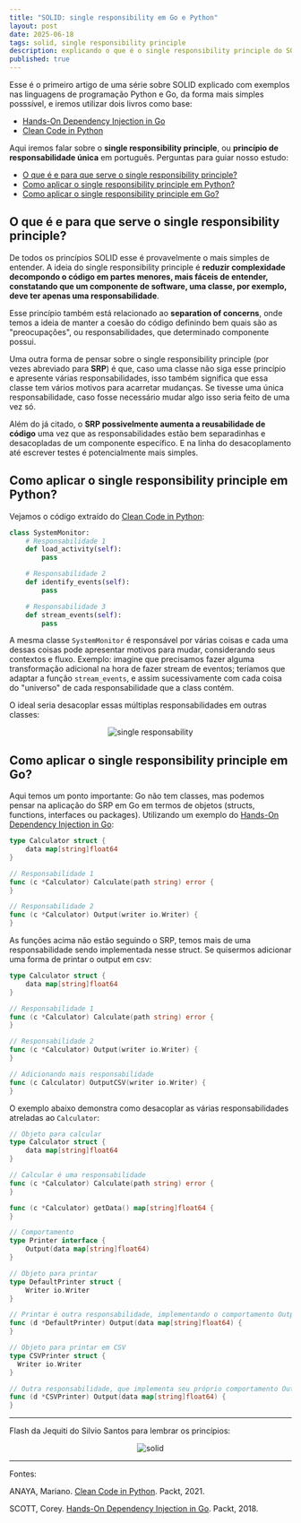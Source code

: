 ```yaml
---
title: "SOLID: single responsibility em Go e Python"
layout: post
date: 2025-06-18
tags: solid, single responsibility principle
description: explicando o que é o single responsibility principle do SOLID, com exemplos em Python e em Go
published: true
---
```


Esse é o primeiro artigo de uma série sobre SOLID explicado com exemplos nas linguagens de
programação Python e Go, da forma mais simples posssível, e iremos utilizar dois livros como base:

- [Hands-On Dependency Injection in Go](https://www.amazon.com.br/Hands-Dependency-Injection-Corey-Scott/dp/1789132762)
- [Clean Code in Python](https://www.amazon.com.br/Clean-Code-Python-maintainable-efficient/dp/1800560214)

Aqui iremos falar sobre o **single responsibility principle**, ou **princípio de responsabilidade
única** em português. Perguntas para guiar nosso estudo:

- [O que é e para que serve o single responsibility principle?](#1)
- [Como aplicar o single responsibility principle em Python?](#2)
- [Como aplicar o single responsibility principle em Go?](#3)

## <a name="1"></a>O que é e para que serve o single responsibility principle?

De todos os princípios SOLID esse é provavelmente o mais simples de entender. A ideia do single
responsibility principle é **reduzir complexidade decompondo o código em partes menores, mais fáceis
de entender, constatando que um componente de software, uma classe, por exemplo, deve ter apenas uma
responsabilidade**.

Esse princípio também está relacionado ao **separation of concerns**, onde temos a ideia de manter a
coesão do código definindo bem quais são as "preocupações", ou responsabilidades, que determinado
componente possui.

Uma outra forma de pensar sobre o single responsibility principle (por vezes abreviado para **SRP**)
é que, caso uma classe não siga esse princípio e apresente várias responsabilidades, isso também
significa que essa classe tem vários motivos para acarretar mudanças. Se tivesse uma única
responsabilidade, caso fosse necessário mudar algo isso seria feito de uma vez só.

Além do já citado, o **SRP possivelmente aumenta a reusabilidade de código** uma vez que as
responsabilidades estão bem separadinhas e desacopladas de um componente específico. E na linha do
desacoplamento até escrever testes é potencialmente mais simples.

## <a name="2"></a>Como aplicar o single responsibility principle em Python?

Vejamos o código extraído do [Clean Code in Python](https://www.amazon.com.br/Clean-Code-Python-maintainable-efficient/dp/1800560214):

```python
class SystemMonitor:
    # Responsabilidade 1
    def load_activity(self):
        pass

    # Responsabilidade 2
    def identify_events(self):
        pass

    # Responsabilidade 3
    def stream_events(self):
        pass
```

A mesma classe `SystemMonitor` é responsável por várias coisas e cada uma dessas coisas pode apresentar
motivos para mudar, considerando seus contextos e fluxo. Exemplo: imagine que precisamos fazer alguma
transformação adicional na hora de fazer stream de eventos; teríamos que adaptar a função `stream_events`,
e assim sucessivamente com cada coisa do "universo" de cada responsabilidade que a class contém.

O ideal seria desacoplar essas múltiplas responsabilidades em outras classes:

<div align="center">
<img alt="single responsability" src="../../../assets/images/8/srp.webp"/>
</div>

## <a name="3"></a>Como aplicar o single responsibility principle em Go?

Aqui temos um ponto importante: Go não tem classes, mas podemos pensar na aplicação do SRP em Go
em termos de objetos (structs, functions, interfaces ou packages). Utilizando um exemplo do [Hands-On Dependency Injection in Go](https://www.amazon.com.br/Hands-Dependency-Injection-Corey-Scott/dp/1789132762):

```go
type Calculator struct {
	data map[string]float64
}

// Responsabilidade 1
func (c *Calculator) Calculate(path string) error {
}

// Responsabilidade 2
func (c *Calculator) Output(writer io.Writer) {
}
```

As funções acima não estão seguindo o SRP, temos mais de uma responsabilidade sendo implementada
nesse struct. Se quisermos adicionar uma forma de printar o output em csv:

```go
type Calculator struct {
	data map[string]float64
}

// Responsabilidade 1
func (c *Calculator) Calculate(path string) error {
}

// Responsabilidade 2
func (c *Calculator) Output(writer io.Writer) {
}

// Adicionando mais responsabilidade
func (c Calculator) OutputCSV(writer io.Writer) {
}
```

O exemplo abaixo demonstra como desacoplar as várias responsabilidades atreladas ao `Calculator`:

```go
// Objeto para calcular
type Calculator struct {
    data map[string]float64
}

// Calcular é uma responsabilidade
func (c *Calculator) Calculate(path string) error {
}

func (c *Calculator) getData() map[string]float64 {
}

// Comportamento
type Printer interface {
    Output(data map[string]float64)
}

// Objeto para printar
type DefaultPrinter struct {
    Writer io.Writer
}

// Printar é outra responsabilidade, implementando o comportamento Output
func (d *DefaultPrinter) Output(data map[string]float64) {
}

// Objeto para printar em CSV
type CSVPrinter struct {
  Writer io.Writer
}

// Outra responsabilidade, que implementa seu próprio comportamento Output
func (d *CSVPrinter) Output(data map[string]float64) {
}
```

---

Flash da Jequiti do Silvio Santos para lembrar os princípios:

<div align="center">
<img alt="solid" src="../../../assets/images/8/solid.webp"/>
</div>

---

Fontes:

ANAYA, Mariano. [Clean Code in Python](https://www.amazon.com.br/Clean-Code-Python-maintainable-efficient/dp/1800560214).
Packt, 2021.

SCOTT, Corey. [Hands-On Dependency Injection in Go](https://www.amazon.com.br/Hands-Dependency-Injection-Corey-Scott/dp/1789132762).
Packt, 2018.
